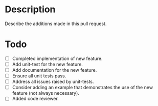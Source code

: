 # Description

Describe the additions made in this pull request.

# Todo

- [ ] Completed implementation of new feature.
- [ ] Add unit-test for the new feature.
- [ ] Add documentation for the new feature.
- [ ] Ensure all unit tests pass.
- [ ] Address all issues raised by unit-tests.
- [ ] Consider adding an example that demonstrates the use of the new feature (not always necessary).
- [ ] Added code reviewer.
